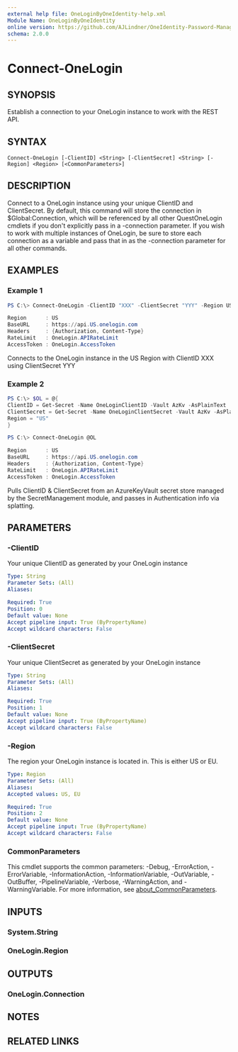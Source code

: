 ```yaml
---
external help file: OneLoginByOneIdentity-help.xml
Module Name: OneLoginByOneIdentity
online version: https://github.com/AJLindner/OneIdentity-Password-Manager-OneLogin-Integration/blob/master/Docs/Connect-OneLogin.md
schema: 2.0.0
---
```


# Connect-OneLogin

## SYNOPSIS
Establish a connection to your OneLogin instance to work with the REST API.

## SYNTAX

```
Connect-OneLogin [-ClientID] <String> [-ClientSecret] <String> [-Region] <Region> [<CommonParameters>]
```

## DESCRIPTION
Connect to a OneLogin instance using your unique ClientID and ClientSecret. By default, this command will store the connection in $Global:Connection, which will be referenced by all other QuestOneLogin cmdlets if you don't explicitly pass in a -connection parameter. If you wish to work with multiple instances of OneLogin, be sure to store each connection as a variable and pass that in as the -connection parameter for all other commands.

## EXAMPLES

### Example 1
```powershell
PS C:\> Connect-OneLogin -ClientID "XXX" -ClientSecret "YYY" -Region US

Region      : US
BaseURL     : https://api.US.onelogin.com  
Headers     : {Authorization, Content-Type}
RateLimit   : OneLogin.APIRateLimit
AccessToken : OneLogin.AccessToken
```

Connects to the OneLogin instance in the US Region with ClientID XXX using ClientSecret YYY

### Example 2
```powershell
PS C:\> $OL = @{
ClientID = Get-Secret -Name OneLoginClientID -Vault AzKv -AsPlainText
ClientSecret = Get-Secret -Name OneLoginClientSecret -Vault AzKv -AsPlainText
Region = "US"
}

PS C:\> Connect-OneLogin @OL

Region      : US
BaseURL     : https://api.US.onelogin.com  
Headers     : {Authorization, Content-Type}
RateLimit   : OneLogin.APIRateLimit
AccessToken : OneLogin.AccessToken
```

Pulls ClientID & ClientSecret from an AzureKeyVault secret store managed by the SecretManagement module, and passes in Authentication info via splatting.

## PARAMETERS

### -ClientID
Your unique ClientID as generated by your OneLogin instance

```yaml
Type: String
Parameter Sets: (All)
Aliases:

Required: True
Position: 0
Default value: None
Accept pipeline input: True (ByPropertyName)
Accept wildcard characters: False
```

### -ClientSecret
Your unique ClientSecret as generated by your OneLogin instance

```yaml
Type: String
Parameter Sets: (All)
Aliases:

Required: True
Position: 1
Default value: None
Accept pipeline input: True (ByPropertyName)
Accept wildcard characters: False
```

### -Region
The region your OneLogin instance is located in. This is either US or EU.

```yaml
Type: Region
Parameter Sets: (All)
Aliases:
Accepted values: US, EU

Required: True
Position: 2
Default value: None
Accept pipeline input: True (ByPropertyName)
Accept wildcard characters: False
```

### CommonParameters
This cmdlet supports the common parameters: -Debug, -ErrorAction, -ErrorVariable, -InformationAction, -InformationVariable, -OutVariable, -OutBuffer, -PipelineVariable, -Verbose, -WarningAction, and -WarningVariable. For more information, see [about_CommonParameters](http://go.microsoft.com/fwlink/?LinkID=113216).

## INPUTS

### System.String

### OneLogin.Region

## OUTPUTS

### OneLogin.Connection

## NOTES

## RELATED LINKS
